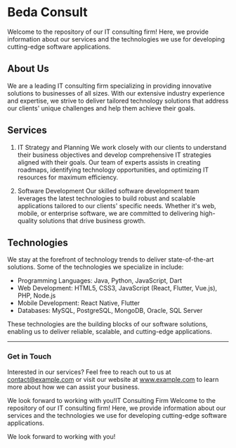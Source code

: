 # Beda Consult
Welcome to the repository of our IT consulting firm! Here, we provide information about our services and the technologies we use for developing cutting-edge software applications.

## About Us
We are a leading IT consulting firm specializing in providing innovative solutions to businesses of all sizes. With our extensive industry experience and expertise, we strive to deliver tailored technology solutions that address our clients' unique challenges and help them achieve their goals.

## Services
1. IT Strategy and Planning
We work closely with our clients to understand their business objectives and develop comprehensive IT strategies aligned with their goals. Our team of experts assists in creating roadmaps, identifying technology opportunities, and optimizing IT resources for maximum efficiency.

2. Software Development
Our skilled software development team leverages the latest technologies to build robust and scalable applications tailored to our clients' specific needs. Whether it's web, mobile, or enterprise software, we are committed to delivering high-quality solutions that drive business growth.


## Technologies
We stay at the forefront of technology trends to deliver state-of-the-art solutions. Some of the technologies we specialize in include:

- Programming Languages: Java, Python, JavaScript, Dart
- Web Development: HTML5, CSS3, JavaScript (React, Flutter, Vue.js), PHP, Node.js
- Mobile Development: React Native, Flutter
- Databases: MySQL, PostgreSQL, MongoDB, Oracle, SQL Server

These technologies are the building blocks of our software solutions, enabling us to deliver reliable, scalable, and cutting-edge applications.

---
### Get in Touch
Interested in our services? Feel free to reach out to us at contact@example.com or visit our website at www.example.com to learn more about how we can assist your business.

We look forward to working with you!IT Consulting Firm
Welcome to the repository of our IT consulting firm! Here, we provide information about our services and the technologies we use for developing cutting-edge software applications.

We look forward to working with you!

